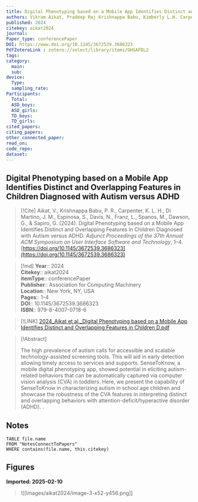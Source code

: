 ```yaml
---
title: Digital Phenotyping based on a Mobile App Identifies Distinct and Overlapping Features in Children Diagnosed with Autism versus ADHD
authors: Vikram Aikat, Pradeep Raj Krishnappa Babu, Kimberly L.H. Carpenter, J. Matias Di Martino, Steven Espinosa, Naomi Davis, Lauren Franz, Marina Spanos, Geraldine Dawson, Guillermo Sapiro
published: 2024
citekey: aikat2024
journal: 
Paper_type: conferencePaper
DOI: https://www.doi.org/10.1145/3672539.3686323
PdfZoteroLink : zotero://select/library/items/GHSAFDL2
tags: 
category:
  main: 
  sub: 
device:
  Type: 
  sampling_rate: 
Participants:
  Total: 
  ASD_boys: 
  ASD_girls: 
  TD_boys: 
  TD_girls: 
cited_papers:
citing_papers: 
other_connected_paper: 
read_on: 
code_repo: 
dataset:
---
```


## Digital Phenotyping based on a Mobile App Identifies Distinct and Overlapping Features in Children Diagnosed with Autism versus ADHD

> [!Cite]
> Aikat, V., Krishnappa Babu, P. R., Carpenter, K. L. H., Di Martino, J. M., Espinosa, S., Davis, N., Franz, L., Spanos, M., Dawson, G., & Sapiro, G. (2024). Digital Phenotyping based on a Mobile App Identifies Distinct and Overlapping Features in Children Diagnosed with Autism versus ADHD. _Adjunct Proceedings of the 37th Annual ACM Symposium on User Interface Software and Technology_, 1–4. [https://doi.org/10.1145/3672539.3686323](https://doi.org/10.1145/3672539.3686323)


>[!md]
> **Year**:: 2024   
> **Citekey**:: aikat2024  
> **itemType**:: conferencePaper  
> **Publisher**:: Association for Computing Machinery  
> **Location**:: New York, NY, USA   
> **Pages**:: 1–4  
> **DOI**:: 10.1145/3672539.3686323  
> **ISBN**:: 979-8-4007-0718-6    

> [!LINK] 
> [2024_Aikat et al._Digital Phenotyping based on a Mobile App Identifies Distinct and Overlapping Features in Children D.pdf](zotero://select/library/items/ZX4F6HBA)

> [!Abstract]
>
> The high prevalence of autism calls for accessible and scalable technology-assisted screening tools. This will aid in early detection allowing timely access to services and supports. SenseToKnow, a mobile digital phenotyping app, showed potential in eliciting autism-related behaviors that can be automatically captured via computer vision analysis (CVA) in toddlers. Here, we present the capability of SenseToKnow in characterizing autism in school age children and showcase the robustness of the CVA features in interpreting distinct and overlapping behaviors with attention-deficit/hyperactive disorder (ADHD).
>.
> 


## Notes

```dataview 
TABLE file.name 
FROM "NotesConnectToPapers" 
WHERE contains(file.name, this.citekey)
```


## Figures

**Imported: 2025-02-10**

> ![[Images/aikat2024/image-3-x52-y456.png]]